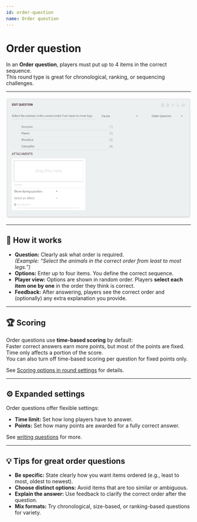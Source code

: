 ```yaml
---
id: order-question
name: Order question
---
```


# Order question

In an **Order question**, players must put up to 4 items in the correct sequence.  
This round type is great for chronological, ranking, or sequencing challenges.

---

![Example: Order question about animals](../../../assets/images/question-modes/order-question/order-question-example.png)

---

## 📝 How it works

- **Question:** Clearly ask what order is required.  
  *(Example: “Select the animals in the correct order from least to most legs.”)*
- **Options:** Enter up to four items. You define the correct sequence.
- **Player view:** Options are shown in random order. Players **select each item one by one** in the order they think is correct.
- **Feedback:** After answering, players see the correct order and (optionally) any extra explanation you provide.

---

## 🏆 Scoring

Order questions use **time-based scoring** by default:  
Faster correct answers earn more points, but most of the points are fixed. Time only affects a portion of the score.  
You can also turn off time-based scoring per question for fixed points only.

See [Scoring options in round settings](../../editor/008-round-options.md#-scoring-options) for details.

---

## ⚙️ Expanded settings

Order questions offer flexible settings:

- **Time limit:** Set how long players have to answer.
- **Points:** Set how many points are awarded for a fully correct answer.

See [writing questions](../../editor/005-writing-questions.md) for more.

---

## 💡 Tips for great order questions

- **Be specific:** State clearly how you want items ordered (e.g., least to most, oldest to newest).
- **Choose distinct options:** Avoid items that are too similar or ambiguous.
- **Explain the answer:** Use feedback to clarify the correct order after the question.
- **Mix formats:** Try chronological, size-based, or ranking-based questions for variety.

